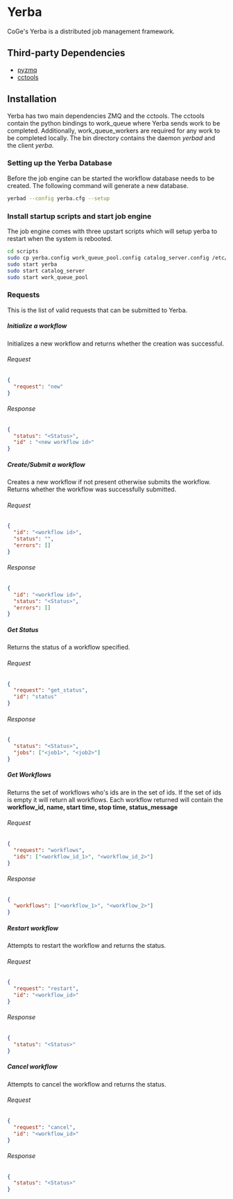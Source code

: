 Yerba
=====

CoGe's Yerba is a distributed job management framework.

Third-party Dependencies
------------------------

 * [pyzmq](https://pypi.python.org/pypi/pyzmq)
 * [cctools](http://www3.nd.edu/~ccl/software/download.shtml)

Installation
------------

Yerba has two main dependencies ZMQ and the cctools. The cctools contain the
python bindings to work_queue where Yerba sends work to be completed.
Additionally, work_queue_workers are required for any work to be completed
locally. The bin directory contains the daemon _yerbad_ and the client _yerba_.

### Setting up the Yerba Database
Before the job engine can be started the workflow database needs to be created.
The following command will generate a new database.

```bash
yerbad --config yerba.cfg --setup
```

### Install startup scripts and start job engine

The job engine comes with three upstart scripts which will setup yerba to restart when the system is rebooted.

```bash
cd scripts
sudo cp yerba.config work_queue_pool.config catalog_server.config /etc/init.d/
sudo start yerba
sudo start catalog_server
sudo start work_queue_pool
```

### Requests
This is the list of valid requests that can be submitted to Yerba.

##### Initialize a workflow
Initializes a new workflow and returns whether the creation was successful.

###### Request
```json
{
  "request": "new"
}
```
###### Response
```json
{
  "status": "<Status>",
  "id" : "<new workflow id>"
}
```
##### Create/Submit a workflow
Creates a new workflow if not present otherwise submits the workflow. Returns whether the workflow was successfully submitted.

###### Request
```json
{
  "id": "<workflow id>",
  "status": "",
  "errors": []
}
```
###### Response
```json
{
  "id": "<workflow id>",
  "status": "<Status>",
  "errors": []
}
```
##### Get Status
Returns the status of a workflow specified.

###### Request
```json
{
  "request": "get_status",
  "id": "status"
}
```
###### Response
```json
{
  "status": "<Status>",
  "jobs": ["<job1>", "<job2>"]
}
```
##### Get Workflows
Returns the set of workflows who's ids are in the set of ids. If the set of ids is empty it will return all workflows. Each workflow returned will contain the __workflow_id, name, start time, stop time, status_message__

###### Request
```json
{
  "request": "workflows",
  "ids": ["<workflow_id_1>", "<workflow_id_2>"]
}
```
###### Response
```json
{
  "workflows": ["<workflow_1>", "<workflow_2>"]
}
```

##### Restart workflow
Attempts to restart the workflow and returns the status.

###### Request
```json
{
  "request": "restart",
  "id": "<workflow_id>"
}
```
###### Response
```json
{
  "status": "<Status>"
}
```

##### Cancel workflow
Attempts to cancel the workflow and returns the status.

###### Request
```json
{
  "request": "cancel",
  "id": "<workflow_id>"
}
```
###### Response
```json
{
  "status": "<Status>"
}
```
